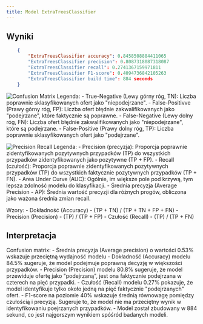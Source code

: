 ```yaml
---
title: Model ExtraTreesClassifier
---
```



## Wyniki

```json
    {
        "ExtraTreesClassifier accuracy": 0.8458508884411065
        "ExtraTreesClassifier precision": 0.8087318087318087
        "ExtraTreesClassifier recall": 0.2741367159971811
        "ExtraTreesClassifier F1-score": 0.4094736842105263
        "ExtraTreesClassifier build time": 884 seconds
    }
```


![Confusion Matrix](/confusion-matrix-extra-trees-classfier.png)
Legenda:
    - True-Negative (Lewy górny róg, TN): Liczba poprawnie sklasyfikowanych ofert jako "niepodejrzane".
    - False-Positivve (Prawy górny róg, FP): Liczba ofert błędnie zakwalifikowanych jako "podejrzane", które faktycznie są poprawne.
    - False-Negative (Lewy dolny róg, FN): Liczba ofert błędnie zakwalifikowanych jako "niepodejrzane", które są podejrzane.
    - False-Positive (Prawy dolny róg, TP): Liczba poprawnie sklasyfikowanych ofert jako "podejrzane".

![Precision Recall](/precision-recall-extra-tree-classfier.png)
Legenda:
    - Precision (precyzja): Proporcja poprawnie zidentyfikowanych pozytywnych przypadków (TP) do wszystkich przypadków zidentyfikowanych jako pozytywne (TP + FP).
    - Recall (czułość): Proporcja poprawnie zidentyfikowanych pozytywnych przypadków (TP) do wszystkich faktycznie pozytywnych przypadków (TP + FN).
    - Area Under Curve (AUC): Ogólnie, im większe pole pod krzywą, tym lepsza zdolność modelu do klasyfikacji.
    - Średnia precyzja (Average Precision - AP): Średnia wartość precyzji dla różnych progów, obliczona jako ważona średnia zmian recall.

Wzory:
    - Dokładność (Accuracy) -  (TP + TN) / (TP + TN + FP + FN)
    - Precision (Precision) -  (TP) / (TP + FP) 
    - Czułość (Recall) - (TP) / (TP + FN)
## Interpretacja

Confusion matrix:
    - Średnia precyzja (Average precision) o wartości 0.53% wskazuje przeciętną wydajność modelu
    - Dokładność (Accuracy) modelu 84.5% sugeruje, że model podejmuje poprawną decyzję w większości przypadków.
    - Precision (Precision) modelu 80.8% sugeruje, że model przewiduje ofertę jako "podejrzaną", jest ona faktycznie podejrzana w czterech na pięć przypadki.
    - Czułość (Recall) modelu 0.27% pokazuje, że model identyfikuje tylko około jedną na pięć faktycznie "podejrzanych" ofert.
    - F1-score na poziomie 40% wskazuje średnią równowagę pomiędzy czułością i precyzją. Sugeruje to, że model nie ma przeciętny wynik w identyfikowaniu poejrzanych przypadków.
    - Model został zbudowany w 884 sekund, co jest najgorszym wynikiem spóśród badanych modeli.
